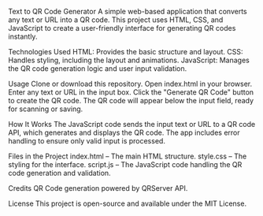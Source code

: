 Text to QR Code Generator
A simple web-based application that converts any text or URL into a QR code. This project uses HTML, CSS, and JavaScript to create a user-friendly interface for generating QR codes instantly.

Technologies Used
HTML: Provides the basic structure and layout.
CSS: Handles styling, including the layout and animations.
JavaScript: Manages the QR code generation logic and user input validation.

Usage
Clone or download this repository.
Open index.html in your browser.
Enter any text or URL in the input box.
Click the "Generate QR Code" button to create the QR code.
The QR code will appear below the input field, ready for scanning or saving.

How It Works
The JavaScript code sends the input text or URL to a QR code API, which generates and displays the QR code. The app includes error handling to ensure only valid input is processed.

Files in the Project
index.html – The main HTML structure.
style.css – The styling for the interface.
script.js – The JavaScript code handling the QR code generation and validation.

Credits
QR Code generation powered by QRServer API.

License
This project is open-source and available under the MIT License.

